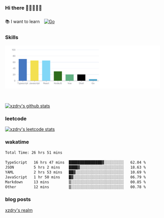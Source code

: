 ### Hi there 👋👋👋👋👋

 :books: I want to learn <a href="https://go.dev/" target="_blank"><img style="margin: 10px" src="https://profilinator.rishav.dev/skills-assets/go-original.svg" alt="Go" height="50" /></a>  

### Skills
![](img/2022-09-05-22-04-20.png)

<br />

[![xzdry's github stats](https://github-readme-stats.vercel.app/api?username=xzdry&count_private=true&show_icons=true&theme=vue)](https://github.com/xzdry)

### leetcode
[![xzdry's leetcode stats](https://leetcard.jacoblin.cool/xzdry-2?theme=light&font=Anek%20Kannada&site=cn)](https://leetcode.cn/u/xzdry-2/)

### wakatime
<!--START_SECTION:waka-->

```text
Total Time: 26 hrs 51 mins

TypeScript   16 hrs 47 mins  ███████████████▓░░░░░░░░░   62.04 %
JSON         5 hrs 2 mins    ████▓░░░░░░░░░░░░░░░░░░░░   18.63 %
YAML         2 hrs 53 mins   ██▓░░░░░░░░░░░░░░░░░░░░░░   10.69 %
JavaScript   1 hr 50 mins    █▓░░░░░░░░░░░░░░░░░░░░░░░   06.79 %
Markdown     13 mins         ▒░░░░░░░░░░░░░░░░░░░░░░░░   00.85 %
Other        12 mins         ▒░░░░░░░░░░░░░░░░░░░░░░░░   00.78 %
```

<!--END_SECTION:waka-->

### blog posts
[xzdry's realm](https://www.justdry.net/)
